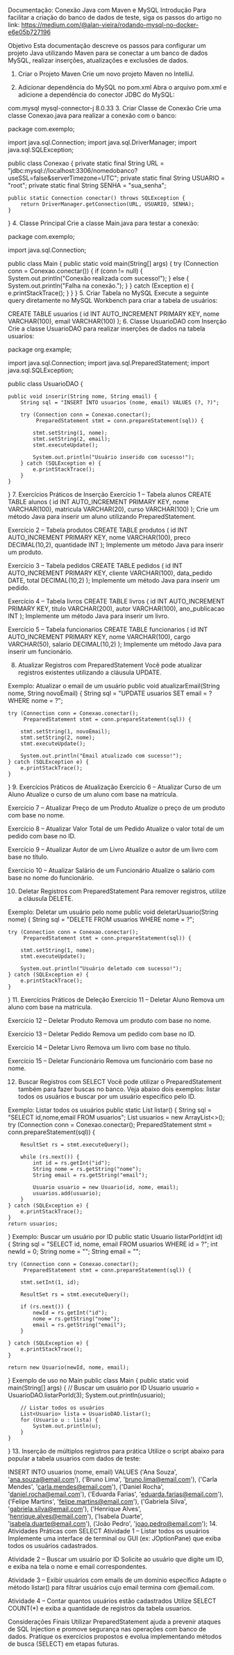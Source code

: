 Documentação: Conexão Java com Maven e MySQL
Introdução
Para facilitar a criação do banco de dados de teste, siga os passos do artigo no link: https://medium.com/@alan-vieira/rodando-mysql-no-docker-e6e05b727196

Objetivo
Esta documentação descreve os passos para configurar um projeto Java utilizando Maven para se conectar a um banco de dados MySQL, realizar inserções, atualizações e exclusões de dados.

1. Criar o Projeto Maven
Crie um novo projeto Maven no IntelliJ.

2. Adicionar dependência do MySQL no pom.xml
Abra o arquivo pom.xml e adicione a dependência do conector JDBC do MySQL:

<dependencies>
    <dependency>
        <groupId>com.mysql</groupId>
        <artifactId>mysql-connector-j</artifactId>
        <version>8.0.33</version>
    </dependency>
</dependencies>
3. Criar Classe de Conexão
Crie uma classe Conexao.java para realizar a conexão com o banco:

package com.exemplo;

import java.sql.Connection;
import java.sql.DriverManager;
import java.sql.SQLException;

public class Conexao {
    private static final String URL = "jdbc:mysql://localhost:3306/nomedobanco?useSSL=false&serverTimezone=UTC";
    private static final String USUARIO = "root";
    private static final String SENHA = "sua_senha";

    public static Connection conectar() throws SQLException {
        return DriverManager.getConnection(URL, USUARIO, SENHA);
    }
}
4. Classe Principal
Crie a classe Main.java para testar a conexão:

package com.exemplo;

import java.sql.Connection;

public class Main {
    public static void main(String[] args) {
        try (Connection conn = Conexao.conectar()) {
            if (conn != null) {
                System.out.println("Conexão realizada com sucesso!");
            } else {
                System.out.println("Falha na conexão.");
            }
        } catch (Exception e) {
            e.printStackTrace();
        }
    }
}
5. Criar Tabela no MySQL
Execute a seguinte query diretamente no MySQL Workbench para criar a tabela de usuários:

CREATE TABLE usuarios (
    id INT AUTO_INCREMENT PRIMARY KEY,
    nome VARCHAR(100),
    email VARCHAR(100)
);
6. Classe UsuarioDAO com Inserção
Crie a classe UsuarioDAO para realizar inserções de dados na tabela usuarios:

package org.example;

import java.sql.Connection;
import java.sql.PreparedStatement;
import java.sql.SQLException;

public class UsuarioDAO {

    public void inserir(String nome, String email) {
        String sql = "INSERT INTO usuarios (nome, email) VALUES (?, ?)";

        try (Connection conn = Conexao.conectar();
             PreparedStatement stmt = conn.prepareStatement(sql)) {

            stmt.setString(1, nome);
            stmt.setString(2, email);
            stmt.executeUpdate();

            System.out.println("Usuário inserido com sucesso!");
        } catch (SQLException e) {
            e.printStackTrace();
        }
    }
}
7. Exercícios Práticos de Inserção
Exercício 1 – Tabela alunos
CREATE TABLE alunos (
    id INT AUTO_INCREMENT PRIMARY KEY,
    nome VARCHAR(100),
    matricula VARCHAR(20),
    curso VARCHAR(100)
);
Crie um método Java para inserir um aluno utilizando PreparedStatement.

Exercício 2 – Tabela produtos
CREATE TABLE produtos (
    id INT AUTO_INCREMENT PRIMARY KEY,
    nome VARCHAR(100),
    preco DECIMAL(10,2),
    quantidade INT
);
Implemente um método Java para inserir um produto.

Exercício 3 – Tabela pedidos
CREATE TABLE pedidos (
    id INT AUTO_INCREMENT PRIMARY KEY,
    cliente VARCHAR(100),
    data_pedido DATE,
    total DECIMAL(10,2)
);
Implemente um método Java para inserir um pedido.

Exercício 4 – Tabela livros
CREATE TABLE livros (
    id INT AUTO_INCREMENT PRIMARY KEY,
    titulo VARCHAR(200),
    autor VARCHAR(100),
    ano_publicacao INT
);
Implemente um método Java para inserir um livro.

Exercício 5 – Tabela funcionarios
CREATE TABLE funcionarios (
    id INT AUTO_INCREMENT PRIMARY KEY,
    nome VARCHAR(100),
    cargo VARCHAR(50),
    salario DECIMAL(10,2)
);
Implemente um método Java para inserir um funcionário.

8. Atualizar Registros com PreparedStatement
Você pode atualizar registros existentes utilizando a cláusula UPDATE.

Exemplo: Atualizar o email de um usuário
public void atualizarEmail(String nome, String novoEmail) {
    String sql = "UPDATE usuarios SET email = ? WHERE nome = ?";

    try (Connection conn = Conexao.conectar();
         PreparedStatement stmt = conn.prepareStatement(sql)) {

        stmt.setString(1, novoEmail);
        stmt.setString(2, nome);
        stmt.executeUpdate();

        System.out.println("Email atualizado com sucesso!");
    } catch (SQLException e) {
        e.printStackTrace();
    }
}
9. Exercícios Práticos de Atualização
Exercício 6 – Atualizar Curso de um Aluno
Atualize o curso de um aluno com base na matrícula.

Exercício 7 – Atualizar Preço de um Produto
Atualize o preço de um produto com base no nome.

Exercício 8 – Atualizar Valor Total de um Pedido
Atualize o valor total de um pedido com base no ID.

Exercício 9 – Atualizar Autor de um Livro
Atualize o autor de um livro com base no título.

Exercício 10 – Atualizar Salário de um Funcionário
Atualize o salário com base no nome do funcionário.

10. Deletar Registros com PreparedStatement
Para remover registros, utilize a cláusula DELETE.

Exemplo: Deletar um usuário pelo nome
public void deletarUsuario(String nome) {
    String sql = "DELETE FROM usuarios WHERE nome = ?";

    try (Connection conn = Conexao.conectar();
         PreparedStatement stmt = conn.prepareStatement(sql)) {

        stmt.setString(1, nome);
        stmt.executeUpdate();

        System.out.println("Usuário deletado com sucesso!");
    } catch (SQLException e) {
        e.printStackTrace();
    }
}
11. Exercícios Práticos de Deleção
Exercício 11 – Deletar Aluno
Remova um aluno com base na matrícula.

Exercício 12 – Deletar Produto
Remova um produto com base no nome.

Exercício 13 – Deletar Pedido
Remova um pedido com base no ID.

Exercício 14 – Deletar Livro
Remova um livro com base no título.

Exercício 15 – Deletar Funcionário
Remova um funcionário com base no nome.

12. Buscar Registros com SELECT
Você pode utilizar o PreparedStatement também para fazer buscas no banco. Veja abaixo dois exemplos: listar todos os usuários e buscar por um usuário específico pelo ID.

Exemplo: Listar todos os usuários
public static List<Usuario> listar() {
    String sql = "SELECT id,nome,email FROM usuarios";
    List<Usuario> usuarios = new ArrayList<>();
    try (Connection conn = Conexao.conectar();
         PreparedStatement stmt = conn.prepareStatement(sql)) {

        ResultSet rs = stmt.executeQuery();

        while (rs.next()) {
            int id = rs.getInt("id");
            String nome = rs.getString("nome");
            String email = rs.getString("email");

            Usuario usuario = new Usuario(id, nome, email);
            usuarios.add(usuario);
        }
    } catch (SQLException e) {
        e.printStackTrace();
    }
    return usuarios;
}
Exemplo: Buscar um usuário por ID
public static Usuario listarPorId(int id) {
    String sql = "SELECT id, nome, email FROM usuarios WHERE id = ?";
    int newId = 0;
    String nome = "";
    String email = "";

    try (Connection conn = Conexao.conectar();
         PreparedStatement stmt = conn.prepareStatement(sql)) {

        stmt.setInt(1, id);

        ResultSet rs = stmt.executeQuery();

        if (rs.next()) {
            newId = rs.getInt("id");
            nome = rs.getString("nome");
            email = rs.getString("email");
        }

    } catch (SQLException e) {
        e.printStackTrace();
    }

    return new Usuario(newId, nome, email);
}
Exemplo de uso no Main
public class Main {
    public static void main(String[] args) {
        // Buscar um usuário por ID
        Usuario usuario = UsuarioDAO.listarPorId(3);
        System.out.println(usuario);

        // Listar todos os usuários
        List<Usuario> lista = UsuarioDAO.listar();
        for (Usuario u : lista) {
            System.out.println(u);
        }
    }
}
13. Inserção de múltiplos registros para prática
Utilize o script abaixo para popular a tabela usuarios com dados de teste:

INSERT INTO usuarios (nome, email) VALUES
('Ana Souza', 'ana.souza@email.com'),
('Bruno Lima', 'bruno.lima@email.com'),
('Carla Mendes', 'carla.mendes@email.com'),
('Daniel Rocha', 'daniel.rocha@email.com'),
('Eduarda Farias', 'eduarda.farias@email.com'),
('Felipe Martins', 'felipe.martins@email.com'),
('Gabriela Silva', 'gabriela.silva@email.com'),
('Henrique Alves', 'henrique.alves@email.com'),
('Isabela Duarte', 'isabela.duarte@email.com'),
('João Pedro', 'joao.pedro@email.com');
14. Atividades Práticas com SELECT
Atividade 1 – Listar todos os usuários
Implemente uma interface de terminal ou GUI (ex: JOptionPane) que exiba todos os usuários cadastrados.

Atividade 2 – Buscar um usuário por ID
Solicite ao usuário que digite um ID, e exiba na tela o nome e email correspondentes.

Atividade 3 – Exibir usuários com emails de um domínio específico
Adapte o método listar() para filtrar usuários cujo email termina com @email.com.

Atividade 4 – Contar quantos usuários estão cadastrados
Utilize SELECT COUNT(*) e exiba a quantidade de registros da tabela usuarios.

Considerações Finais
Utilizar PreparedStatement ajuda a prevenir ataques de SQL Injection e promove segurança nas operações com banco de dados. Pratique os exercícios propostos e evolua implementando métodos de busca (SELECT) em etapas futuras.
